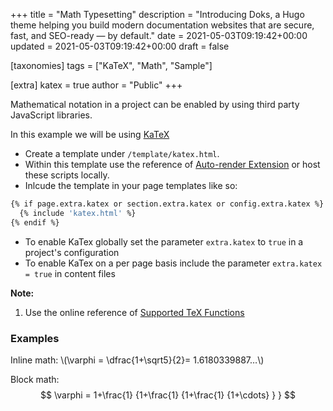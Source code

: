 +++
title = "Math Typesetting"
description = "Introducing Doks, a Hugo theme helping you build modern documentation websites that are secure, fast, and SEO-ready — by default."
date = 2021-05-03T09:19:42+00:00
updated = 2021-05-03T09:19:42+00:00
draft = false

[taxonomies]
tags = ["KaTeX", "Math", "Sample"]

[extra]
katex = true
author = "Public"
+++

Mathematical notation in a project can be enabled by using third party JavaScript libraries.
<!-- more -->

In this example we will be using [KaTeX](https://katex.org/)

- Create a template under `/template/katex.html`.
- Within this template use the reference of [Auto-render Extension](https://katex.org/docs/autorender.html) or host these scripts locally.
- Inlcude the template in your page templates like so: 

```bash
{% if page.extra.katex or section.extra.katex or config.extra.katex %}
  {% include 'katex.html' %}
{% endif %}
```

- To enable KaTex globally set the parameter `extra.katex` to `true` in a project's configuration
- To enable KaTex on a per page basis include the parameter `extra.katex = true` in content files

**Note:** 

1. Use the online reference of [Supported TeX Functions](https://katex.org/docs/supported.html)

### Examples

<p>
Inline math: \(\varphi = \dfrac{1+\sqrt5}{2}= 1.6180339887…\) 
</p>

Block math:
$$
 \varphi = 1+\frac{1} {1+\frac{1} {1+\frac{1} {1+\cdots} } } 
$$
